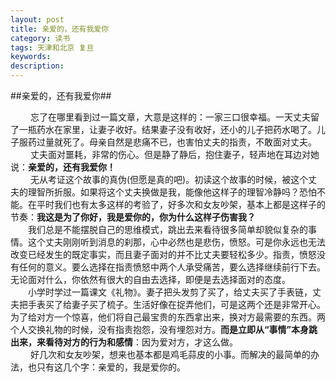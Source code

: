 ```yaml
---
layout: post
title: 亲爱的，还有我爱你
category: 读书
tags: 天津和北京 复旦
keywords: 
description: 
---
```


##亲爱的，还有我爱你##

&emsp;&emsp; 忘了在哪里看到过一篇文章，大意是这样的：一家三口很幸福。一天丈夫留了一瓶药水在家里，让妻子收好。结果妻子没有收好，还小的儿子把药水喝了。儿子服药过量就死了。母亲自然是悲痛不已，也害怕丈夫的指责，不敢面对丈夫。<br>
&emsp;&emsp; 丈夫面对噩耗，非常的伤心。但是静了静后，抱住妻子，轻声地在耳边对她说：**亲爱的，还有我爱你！** <br>
&emsp;&emsp; 无从考证这个故事的真伪(但愿是真的吧)。初读这个故事的时候，被这个丈夫的理智所折服。如果将这个丈夫换做是我，能像他这样子的理智冷静吗？恐怕不能。在平时我们也有太多这样的考验了，好多次和女友吵架，基本上都是这样子的节奏：**我这是为了你好，我是爱你的，你为什么这样子伤害我？** <br>
&emsp;&emsp;我们总是不能摆脱自己的思维模式，跳出去来看待很多简单却貌似复杂的事情。这个丈夫刚刚听到消息的刹那，心中必然也是悲伤，愤怒。可是你永远也无法改变已经发生的既定事实，而且妻子面对的并不比丈夫要轻松多少。指责，愤怒没有任何的意义。要么选择在指责愤怒中两个人承受痛苦，要么选择继续前行下去。无论面对什么，你依然有很大的自由去选择，即便是去选择面对的态度。 <br>
&emsp;&emsp;小学时学过一篇课文《礼物》。妻子把头发剪了买了，给丈夫买了手表链，丈夫把手表买了给妻子买了梳子。生活好像在捉弄他们，可是这两个还是非常开心。为了给对方一个惊喜，他们将自己最宝贵的东西拿出来，换对方最需要的东西。两个人交换礼物的时候，没有指责抱怨，没有埋怨对方。**而是立即从“事情”本身跳出来，来看待对方的行为和感情**：因为爱对方，才这么做。<br>
&emsp;&emsp; 好几次和女友吵架，想来也基本都是鸡毛蒜皮的小事。而解决的最简单的办法，也只有这几个字：亲爱的，我是爱你的。
